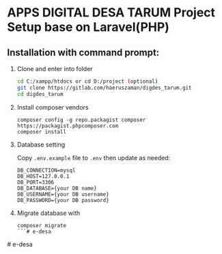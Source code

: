 # APPS DIGITAL DESA TARUM Project Setup base on Laravel(PHP)

## Installation with command prompt:

1. Clone and enter into folder

    ```bash
    cd C:/xampp/htdocs or cd D:/project (optional)
    git clone https://gitlab.com/haeruszaman/digdes_tarum.git
    cd digdes_tarum
    ```
2. Install composer vendors
    ```
    composer config -g repo.packagist composer https://packagist.phpcomposer.com
    composer install
    ```
3. Database setting

    Copy `.env.example` file to `.env` then update as needed:

    ```
    DB_CONNECTION=mysql
    DB_HOST=127.0.0.1
    DB_PORT=3306
    DB_DATABASE={your DB name}
    DB_USERNAME={your DB username}
    DB_PASSWORD={your DB password}
    ```
4. Migrate database with
    ```
    composer migrate
    ```#   e - d e s a  
 #   e - d e s a  
 